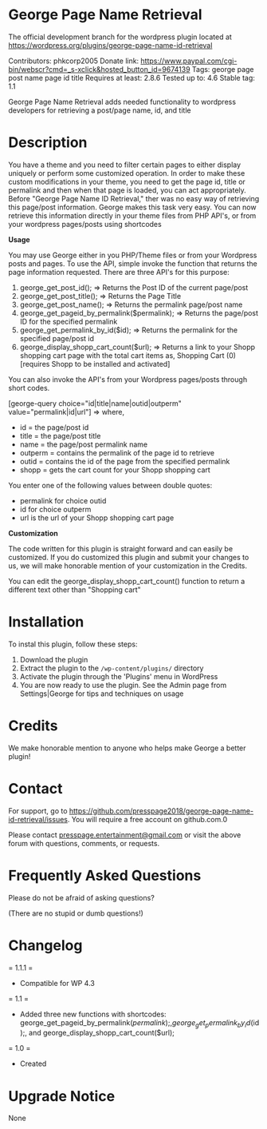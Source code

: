 # George Page Name Retrieval 
The official development branch for the wordpress plugin located at https://wordpress.org/plugins/george-page-name-id-retrieval

Contributors: phkcorp2005
Donate link: https://www.paypal.com/cgi-bin/webscr?cmd=_s-xclick&hosted_button_id=9674139
Tags: george page post name page id title
Requires at least: 2.8.6
Tested up to: 4.6
Stable tag: 1.1

George Page Name Retrieval adds needed functionality to wordpress developers for retrieving a post/page name, id, and title

# Description 

You have a theme and you need to filter certain pages to either display uniquely or perform
some customized operation. In order to make these custom modifications in your theme, you need
to get the page id, title or permalink and then when that page is loaded, you can act
appropriately. Before "George Page Name ID Retrieval," ther was no easy way of retrieving this
page/post information. George makes this task very easy. You can now retrieve this information
directly in your theme files from PHP API's, or from your wordpress pages/posts using shortcodes

**Usage**

You may use George either in you PHP/Theme files or from your Wordpress posts
and pages. To use the API, simple invoke the function that returns the page
information requested. There are three API's for this purpose:

1. george_get_post_id(); => Returns the Post ID of the current page/post
2. george_get_post_title(); => Returns the Page Title
3. george_get_post_name(); => Returns the permalink page/post name
4. george_get_pageid_by_permalink($permalink); => Returns the page/post ID for the specified permalink
5. george_get_permalink_by_id($id); => Returns the permalink for the specified page/post id
6. george_display_shopp_cart_count($url); => Returns a link to your Shopp shopping cart page with the total cart items as, Shopping Cart (0) [requires Shopp to be installed and activated]

You can also invoke the API's from your Wordpress pages/posts through short codes.

[george-query choice="id|title|name|outid|outperm" value="permalink|id|url"] => where,

- id = the page/post id
- title = the page/post title
- name = the page/post permalink name
- outperm = contains the permalink of the page id to retrieve
- outid = contains the id of the page from the specified permalink
- shopp = gets the cart count for your Shopp shopping cart

You enter one of the following values between double quotes:

- permalink for choice outid
- id for choice outperm
- url is the url of your Shopp shopping cart page


**Customization**

The code written for this plugin is straight forward and can easily be customized.
If you do customized this plugin and submit your changes to us, we will make honorable
mention of your customization in the Credits.

You can edit the george_display_shopp_cart_count() function to return a different text other
than "Shopping cart"

# Installation 

To instal this plugin, follow these steps:

1. Download the plugin
2. Extract the plugin to the `/wp-content/plugins/` directory
3. Activate the plugin through the 'Plugins' menu in WordPress
4. You are now ready to use the plugin. See the Admin page from Settings|George for
tips and techniques on usage

# Credits 

We make honorable mention to anyone who helps make George a better plugin!

# Contact 

For support, go to https://github.com/presspage2018/george-page-name-id-retrieval/issues. You will require a free account on github.com.0

Please contact presspage.entertainment@gmail.com or visit the above forum with questions, comments, or requests.

# Frequently Asked Questions 

Please do not be afraid of asking questions?<br>

(There are no stupid or dumb questions!)


# Changelog 
= 1.1.1 =
* Compatible for WP 4.3

= 1.1 =
* Added three new functions with shortcodes: george_get_pageid_by_permalink($permalink);, george_get_permalink_by_id($id);, and george_display_shopp_cart_count($url);

= 1.0 =
* Created

# Upgrade Notice 

None